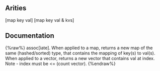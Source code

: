 ## Arities
[map key val]
[map key val & kvs]

## Documentation
{%raw%}
assoc[iate]. When applied to a map, returns a new map of the
    same (hashed/sorted) type, that contains the mapping of key(s) to
    val(s). When applied to a vector, returns a new vector that
    contains val at index. Note - index must be <= (count vector).
{%endraw%}
